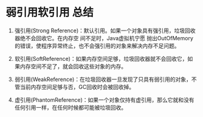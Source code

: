 # 弱引用软引用 总结

1. 强引用(Strong Reference)：默认引用。如果一个对象具有强引用，垃圾回收器绝不会回收它。在内存空 间不足时，Java虚拟机宁愿
抛出OutOfMemory的错误，使程序异常终止，也不会强引用的对象来解决内存不足问题。

2. 软引用(SoftReference)：如果内存空间足够，垃圾回收器就不会回收它，如果内存空间不足了，就会回收这些对象的内存。

3. 弱引用(WeakReference)：在垃圾回收器一旦发现了只具有弱引用的对象，不管当前内存空间足够与否，GC回收时会被回收掉。

4. 虚引用(PhantomReference)：如果一个对象仅持有虚引用，那么它就和没有任何引用一样，在任何时候都可能被垃圾回收。



